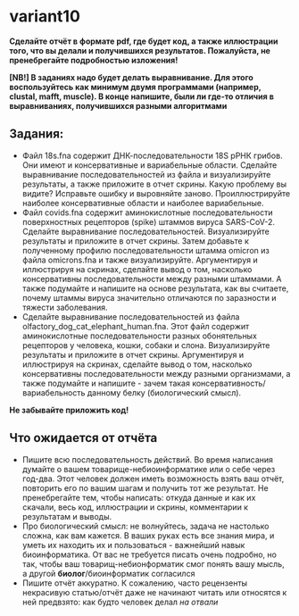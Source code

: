 # variant10
 **Сделайте отчёт в формате pdf, где будет код, а также иллюстрации того, что вы делали и получившихся результатов. Пожалуйста, не пренебрегайте подробностью изложения!**

 **[NB!] В заданиях надо будет делать выравнивание. Для этого воспользуйтесь как минимум двумя программами (например, clustal, mafft, muscle). В конце напишите, были ли где-то отличия в выравниваниях, получившихся разными алгоритмами** 
## Задания:  
- Файл 18s.fna содержит ДНК-последовательности 18S рРНК грибов. Они имеют и консервативные и вариабельные области. Сделайте выравнивание последовательностей из файла и визуализируйте результаты, а также приложите в отчет скрины. Какую проблему вы видите? Исправьте ошибку и выровняйте заново. Проиллюстрируйте наиболее консервативные области и наиболее вариабельные.  
- Файл covids.fna содержит аминокислотные последовательности поверхностных рецепторов (spike) штаммов вируса SARS-CoV-2. Сделайте выравнивание последовательностей. Визуализируйте результаты и приложите в отчет скрины. Затем добавьте к полученному профилю последовательности штамма omicron из файла omicrons.fna и также визуализируйте. Аргументируя и иллюстрируя на скринах, сделайте вывод о том, насколько консервативны последовательности между разными штаммами. А также подумайте и напишите на основе результата, как вы считаете, почему штаммы вируса значительно отличаются по заразности и тяжести заболевания. 
- Сделайте выравнивание последовательностей из файла olfactory_dog_cat_elephant_human.fna. Этот файл содержит аминокислотные последовательности разных обонятельных рецепторов у человека, кошки, собаки и слона. Визуализируйте результаты и приложите в отчет скрины. Аргументируя и иллюстрируя на скринах, сделайте вывод о том, насколько консервативны последовательности между разными организмами, а также подумайте и напишите - зачем такая консервативность/вариабельность данному белку (биологический смысл). 

 **Не забывайте приложить код!** 

## Что ожидается от отчёта 
+ Пишите всю последовательность действий. Во время написания думайте о вашем товарище-небиоинформатике или о себе через год-два. Этот человек должен иметь возможность взять ваш отчёт, повторить его по вашим шагам и получить тот же результат. Не пренебрегайте тем, чтобы написать: откуда данные и как их скачали, весь код, иллюстрации и скрины, комментарии к результатам и выводы.
 + Про биологический смысл: не волнуйтесь, задача не настолько сложна, как вам кажется. В ваших руках есть все знания мира, и уметь их находить их и пользоваться - важнейший навык биоинформатика. От вас не требуется писать очень подробно, но так, чтобы ваш товарищ-небионформатик смог понять вашу мысль, а другой **биолог**/биоинформатик согласился
+ Пишите отчёт аккуратно. К сожалению, часто рецензенты некрасивую статью/отчёт даже не начинают читать или относятся к ней предвзято: как будто человек делал *на отвали*
